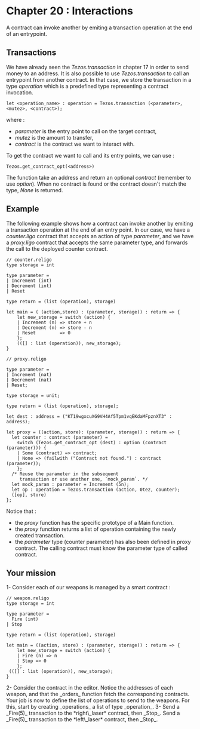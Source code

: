 # Chapter 20 : Interactions

<light />

<dialog character="alien">red alert the humans are here battle station surrender dirty humans or die we are the master of this universe and we will easily destroy you hahahaha</dialog>

A contract can invoke another by emiting a transaction operation at the end of an entrypoint.

## Transactions

We have already seen the _Tezos.transaction_ in chapter 17 in order to send money to an address. It is also possible to use _Tezos.transaction_ to call an entrypoint from another contract. In that case, we store the transaction in a type _operation_ which is a predefined type representing a contract invocation.

```
let <operation_name> : operation = Tezos.transaction (<parameter>, <mutez>, <contract>);
```

where :

- _parameter_ is the entry point to call on the target contract,
- _mutez_ is the amount to transfer,
- _contract_ is the contract we want to interact with.

To get the contract we want to call and its entry points, we can use :

```
Tezos.get_contract_opt(<address>)
```

The function take an address and return an optional _contract_ (remember to use _option_). When no contract is found or the contract doesn't match the type, _None_ is returned.

## Example

The following example shows how a contract can invoke another by emiting a transaction operation at the end of an entry point.
In our case, we have a _counter.ligo_ contract that accepts an action of type _parameter_, and we have a _proxy.ligo_ contract that accepts the same parameter type, and forwards the call to the deployed counter contract.

```
// counter.religo
type storage = int

type parameter =
| Increment (int)
| Decrement (int)
| Reset

type return = (list (operation), storage)

let main = ( (action,store) : (parameter, storage)) : return => {
    let new_storage = switch (action) {
    | Increment (n) => store + n
    | Decrement (n) => store - n
    | Reset         => 0
    };
    (([] : list (operation)), new_storage);
}
```

```
// proxy.religo

type parameter =
| Increment (nat)
| Decrement (nat)
| Reset;

type storage = unit;

type return = (list (operation), storage);

let dest : address = ("KT19wgxcuXG9VH4Af5Tpm1vqEKdaMFpznXT3" : address);

let proxy = ((action, store): (parameter, storage)) : return => {
  let counter : contract (parameter) =
    switch (Tezos.get_contract_opt (dest) : option (contract (parameter))) {
    | Some (contract) => contract;
    | None => (failwith ("Contract not found.") : contract (parameter));
    };
  /* Reuse the parameter in the subsequent
     transaction or use another one, `mock_param`. */
  let mock_param : parameter = Increment (5n);
  let op : operation = Tezos.transaction (action, 0tez, counter);
  ([op], store)
};
```

Notice that :

- the _proxy_ function has the specific prototype of a Main function.
- the _proxy_ function returns a list of operation containing the newly created transaction.
- the _parameter_ type (counter parameter) has also been defined in proxy contract. The calling contract must know the parameter type of called contract.

## Your mission

<!-- prettier-ignore -->1- Consider each of our weapons is managed by a smart contract  :

```
// weapon.religo
type storage = int

type parameter =
  Fire (int)
| Stop

type return = (list (operation), storage)

let main = ((action, store) : (parameter, storage)) : return => {
    let new_storage = switch (action) {
    | Fire (n) => n
    | Stop => 0
    };
 (([] : list (operation)), new_storage);
}
```

<!-- prettier-ignore -->2- Consider the contract in the editor. Notice the addresses of each weapon, and that the _orders_ function fetch the corresponding contracts. Your job is now to define the list of operations to send to the weapons. For this, start by creating _operations_ a list of type _operation_.

<!-- prettier-ignore -->3- Send a _Fire(5)_ transaction to the *right\_laser* contract, then _Stop_. Send a _Fire(5)_ transaction to the *left\_laser* contract, then _Stop_.

